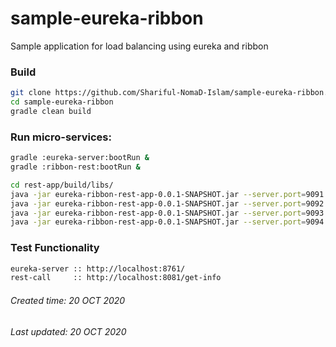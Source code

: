 # sample-eureka-ribbon
Sample application for load balancing using eureka and ribbon 

### Build

```bash
git clone https://github.com/Shariful-NomaD-Islam/sample-eureka-ribbon.git
cd sample-eureka-ribbon
gradle clean build
```

### Run micro-services:

```bash
gradle :eureka-server:bootRun &
gradle :ribbon-rest:bootRun &

cd rest-app/build/libs/
java -jar eureka-ribbon-rest-app-0.0.1-SNAPSHOT.jar --server.port=9091 &
java -jar eureka-ribbon-rest-app-0.0.1-SNAPSHOT.jar --server.port=9092 &
java -jar eureka-ribbon-rest-app-0.0.1-SNAPSHOT.jar --server.port=9093 &
java -jar eureka-ribbon-rest-app-0.0.1-SNAPSHOT.jar --server.port=9094 &
```

### Test Functionality

```bash
eureka-server :: http://localhost:8761/  
rest-call     :: http://localhost:8081/get-info
```


###### Created time: 20 OCT 2020
###### Last updated: 20 OCT 2020
